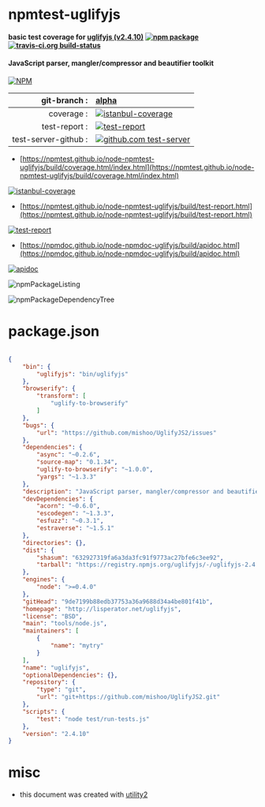 # npmtest-uglifyjs

#### basic test coverage for  [uglifyjs (v2.4.10)](http://lisperator.net/uglifyjs)  [![npm package](https://img.shields.io/npm/v/npmtest-uglifyjs.svg?style=flat-square)](https://www.npmjs.org/package/npmtest-uglifyjs) [![travis-ci.org build-status](https://api.travis-ci.org/npmtest/node-npmtest-uglifyjs.svg)](https://travis-ci.org/npmtest/node-npmtest-uglifyjs)

#### JavaScript parser, mangler/compressor and beautifier toolkit

[![NPM](https://nodei.co/npm/uglifyjs.png?downloads=true&downloadRank=true&stars=true)](https://www.npmjs.com/package/uglifyjs)

| git-branch : | [alpha](https://github.com/npmtest/node-npmtest-uglifyjs/tree/alpha)|
|--:|:--|
| coverage : | [![istanbul-coverage](https://npmtest.github.io/node-npmtest-uglifyjs/build/coverage.badge.svg)](https://npmtest.github.io/node-npmtest-uglifyjs/build/coverage.html/index.html)|
| test-report : | [![test-report](https://npmtest.github.io/node-npmtest-uglifyjs/build/test-report.badge.svg)](https://npmtest.github.io/node-npmtest-uglifyjs/build/test-report.html)|
| test-server-github : | [![github.com test-server](https://npmtest.github.io/node-npmtest-uglifyjs/GitHub-Mark-32px.png)](https://npmtest.github.io/node-npmtest-uglifyjs/build/app/index.html) | | build-artifacts : | [![build-artifacts](https://npmtest.github.io/node-npmtest-uglifyjs/glyphicons_144_folder_open.png)](https://github.com/npmtest/node-npmtest-uglifyjs/tree/gh-pages/build)|

- [https://npmtest.github.io/node-npmtest-uglifyjs/build/coverage.html/index.html](https://npmtest.github.io/node-npmtest-uglifyjs/build/coverage.html/index.html)

[![istanbul-coverage](https://npmtest.github.io/node-npmtest-uglifyjs/build/screenCapture.buildCi.browser.%252Ftmp%252Fbuild%252Fcoverage.lib.html.png)](https://npmtest.github.io/node-npmtest-uglifyjs/build/coverage.html/index.html)

- [https://npmtest.github.io/node-npmtest-uglifyjs/build/test-report.html](https://npmtest.github.io/node-npmtest-uglifyjs/build/test-report.html)

[![test-report](https://npmtest.github.io/node-npmtest-uglifyjs/build/screenCapture.buildCi.browser.%252Ftmp%252Fbuild%252Ftest-report.html.png)](https://npmtest.github.io/node-npmtest-uglifyjs/build/test-report.html)

- [https://npmdoc.github.io/node-npmdoc-uglifyjs/build/apidoc.html](https://npmdoc.github.io/node-npmdoc-uglifyjs/build/apidoc.html)

[![apidoc](https://npmdoc.github.io/node-npmdoc-uglifyjs/build/screenCapture.buildCi.browser.%252Ftmp%252Fbuild%252Fapidoc.html.png)](https://npmdoc.github.io/node-npmdoc-uglifyjs/build/apidoc.html)

![npmPackageListing](https://npmtest.github.io/node-npmtest-uglifyjs/build/screenCapture.npmPackageListing.svg)

![npmPackageDependencyTree](https://npmtest.github.io/node-npmtest-uglifyjs/build/screenCapture.npmPackageDependencyTree.svg)



# package.json

```json

{
    "bin": {
        "uglifyjs": "bin/uglifyjs"
    },
    "browserify": {
        "transform": [
            "uglify-to-browserify"
        ]
    },
    "bugs": {
        "url": "https://github.com/mishoo/UglifyJS2/issues"
    },
    "dependencies": {
        "async": "~0.2.6",
        "source-map": "0.1.34",
        "uglify-to-browserify": "~1.0.0",
        "yargs": "~1.3.3"
    },
    "description": "JavaScript parser, mangler/compressor and beautifier toolkit",
    "devDependencies": {
        "acorn": "~0.6.0",
        "escodegen": "~1.3.3",
        "esfuzz": "~0.3.1",
        "estraverse": "~1.5.1"
    },
    "directories": {},
    "dist": {
        "shasum": "632927319fa6a3da3fc91f9773ac27bfe6c3ee92",
        "tarball": "https://registry.npmjs.org/uglifyjs/-/uglifyjs-2.4.10.tgz"
    },
    "engines": {
        "node": ">=0.4.0"
    },
    "gitHead": "9de7199b88edb37753a36a9688d34a4be801f41b",
    "homepage": "http://lisperator.net/uglifyjs",
    "license": "BSD",
    "main": "tools/node.js",
    "maintainers": [
        {
            "name": "mytry"
        }
    ],
    "name": "uglifyjs",
    "optionalDependencies": {},
    "repository": {
        "type": "git",
        "url": "git+https://github.com/mishoo/UglifyJS2.git"
    },
    "scripts": {
        "test": "node test/run-tests.js"
    },
    "version": "2.4.10"
}
```



# misc
- this document was created with [utility2](https://github.com/kaizhu256/node-utility2)

